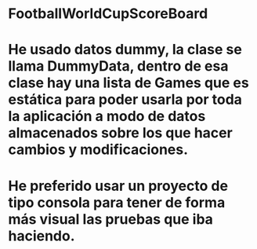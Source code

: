 # FootballWorldCupScoreBoard
# He usado datos dummy, la clase se llama DummyData, dentro de esa clase hay una lista de Games que es estática para poder usarla por toda la aplicación a modo de datos almacenados sobre los que hacer cambios y modificaciones. 
# He preferido usar un proyecto de tipo consola para tener de forma más visual las pruebas que iba haciendo.


